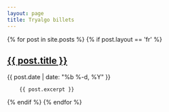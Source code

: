```yaml
---
layout: page
title: Tryalgo billets
---
```


{% for post in site.posts %}
  {% if post.layout == 'fr' %}
  <div class="post">
            <h2>
          <a class="post-link" href="{{ post.url }}">{{ post.title }}</a>
        </h2>
    <p class="post-meta"><time datetime="{{ post.date | date_to_xmlschema }}" itemprop="datePublished">{{ post.date | date: "%b %-d, %Y" }}</time></p>

        {{ post.excerpt }}
  </div>
  {% endif %}
{% endfor %}


